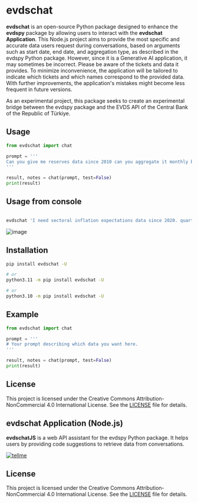 
# evdschat

**evdschat** is an open-source Python package designed to enhance the **evdspy** package by allowing users to interact with the **evdschat Application**. This Node.js project aims to provide the most specific and accurate data users request during conversations, based on arguments such as start date, end date, and aggregation type, as described in the evdspy Python package. However, since it is a Generative AI application, it may sometimes be incorrect. Please be aware of the tickets and data it provides. To minimize inconvenience, the application will be tailored to indicate which tickets and which names correspond to the provided data. With further improvements, the application's mistakes might become less frequent in future versions.

As an experimental project, this package seeks to create an experimental bridge between the evdspy package and the EVDS API of the Central Bank of the Republic of Türkiye.

## Usage

```python
from evdschat import chat 

prompt = '''
Can you give me reserves data since 2010 can you aggregate it monthly by average? Thanks. 
'''

result, notes = chat(prompt, test=False) 
print(result)
```



## Usage from console 

```bash [terminal/console $] 

evdschat 'I need sectoral inflation expectations data since 2020. quarterly and aggregated as end value' fileName.xlsx

```


![image](https://github.com/user-attachments/assets/b8e3534f-4d8b-4f72-ae4f-e10e76dc06dc)

## Installation

```bash
pip install evdschat -U

# or
python3.11 -m pip install evdschat -U

# or
python3.10 -m pip install evdschat -U
```

## Example

```python
from evdschat import chat 

prompt = '''
# Your prompt describing which data you want here.
'''

result, notes = chat(prompt, test=False) 
print(result)
```

## License

This project is licensed under the Creative Commons Attribution-NonCommercial 4.0 International License. See the [LICENSE](LICENSE) file for details.



## evdschat Application (Node.js)

**evdschatJS** is a web API assistant for the evdspy Python package. It helps users by providing code suggestions to retrieve data from conversations.

[![tellme](https://github.com/user-attachments/assets/14024132-4d41-4879-9ea8-3e510b2f8f02)](https://evdspychat.onrender.com/)



## License

This project is licensed under the Creative Commons Attribution-NonCommercial 4.0 International License. See the [LICENSE](LICENSE) file for details.

